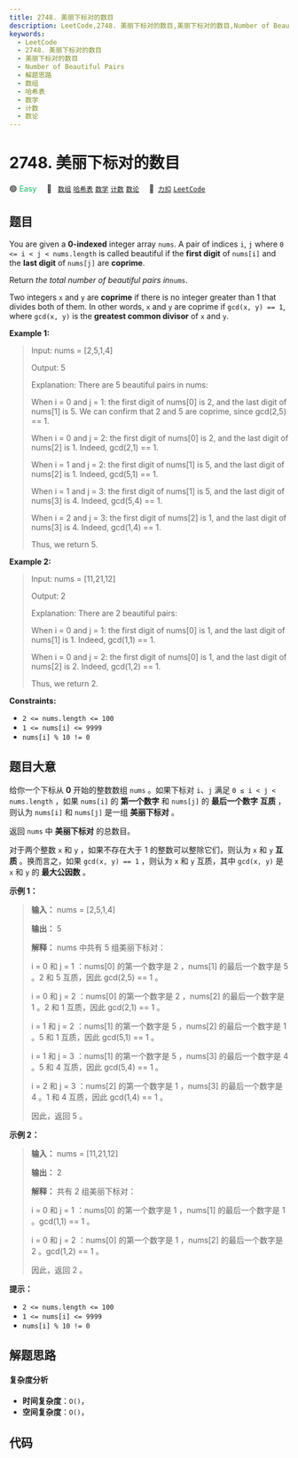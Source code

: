 ```yaml
---
title: 2748. 美丽下标对的数目
description: LeetCode,2748. 美丽下标对的数目,美丽下标对的数目,Number of Beautiful Pairs,解题思路,数组,哈希表,数学,计数,数论
keywords:
  - LeetCode
  - 2748. 美丽下标对的数目
  - 美丽下标对的数目
  - Number of Beautiful Pairs
  - 解题思路
  - 数组
  - 哈希表
  - 数学
  - 计数
  - 数论
---
```


# 2748. 美丽下标对的数目

🟢 <font color=#15bd66>Easy</font>&emsp; 🔖&ensp; [`数组`](/tag/array.md) [`哈希表`](/tag/hash-table.md) [`数学`](/tag/math.md) [`计数`](/tag/counting.md) [`数论`](/tag/number-theory.md)&emsp; 🔗&ensp;[`力扣`](https://leetcode.cn/problems/number-of-beautiful-pairs) [`LeetCode`](https://leetcode.com/problems/number-of-beautiful-pairs)

## 题目

You are given a **0-indexed** integer array `nums`. A pair of indices `i`, `j`
where `0 <= i < j < nums.length` is called beautiful if the **first digit** of
`nums[i]` and the **last digit** of `nums[j]` are **coprime**.

Return _the total number of beautiful pairs in_`nums`.

Two integers `x` and `y` are **coprime** if there is no integer greater than 1
that divides both of them. In other words, `x` and `y` are coprime if `gcd(x,
y) == 1`, where `gcd(x, y)` is the **greatest common divisor** of `x` and `y`.



**Example 1:**

> Input: nums = [2,5,1,4]
> 
> Output: 5
> 
> Explanation: There are 5 beautiful pairs in nums:
> 
> When i = 0 and j = 1: the first digit of nums[0] is 2, and the last digit of nums[1] is 5. We can confirm that 2 and 5 are coprime, since gcd(2,5) == 1.
> 
> When i = 0 and j = 2: the first digit of nums[0] is 2, and the last digit of nums[2] is 1. Indeed, gcd(2,1) == 1.
> 
> When i = 1 and j = 2: the first digit of nums[1] is 5, and the last digit of nums[2] is 1. Indeed, gcd(5,1) == 1.
> 
> When i = 1 and j = 3: the first digit of nums[1] is 5, and the last digit of nums[3] is 4. Indeed, gcd(5,4) == 1.
> 
> When i = 2 and j = 3: the first digit of nums[2] is 1, and the last digit of nums[3] is 4. Indeed, gcd(1,4) == 1.
> 
> Thus, we return 5.

**Example 2:**

> Input: nums = [11,21,12]
> 
> Output: 2
> 
> Explanation: There are 2 beautiful pairs:
> 
> When i = 0 and j = 1: the first digit of nums[0] is 1, and the last digit of nums[1] is 1. Indeed, gcd(1,1) == 1.
> 
> When i = 0 and j = 2: the first digit of nums[0] is 1, and the last digit of nums[2] is 2. Indeed, gcd(1,2) == 1.
> 
> Thus, we return 2.

**Constraints:**

  * `2 <= nums.length <= 100`
  * `1 <= nums[i] <= 9999`
  * `nums[i] % 10 != 0`


## 题目大意

给你一个下标从 **0** 开始的整数数组 `nums` 。如果下标对 `i`、`j` 满足 `0 ≤ i < j < nums.length` ，如果
`nums[i]` 的 **第一个数字** 和 `nums[j]` 的 **最后一个数字** **互质** ，则认为 `nums[i]` 和
`nums[j]` 是一组 **美丽下标对** 。

返回 `nums` 中 **美丽下标对** 的总数目。

对于两个整数 `x` 和 `y` ，如果不存在大于 1 的整数可以整除它们，则认为 `x` 和 `y` **互质** 。换而言之，如果 `gcd(x, y)
== 1` ，则认为 `x` 和 `y` 互质，其中 `gcd(x, y)` 是 `x` 和 `y` 的 **最大公因数** 。



**示例 1：**

> 
> 
> 
> 
> 
> **输入：** nums = [2,5,1,4]
> 
> **输出：** 5
> 
> **解释：** nums 中共有 5 组美丽下标对：
> 
> i = 0 和 j = 1 ：nums[0] 的第一个数字是 2 ，nums[1] 的最后一个数字是 5 。2 和 5 互质，因此 gcd(2,5) == 1 。
> 
> i = 0 和 j = 2 ：nums[0] 的第一个数字是 2 ，nums[2] 的最后一个数字是 1 。2 和 1 互质，因此 gcd(2,1) == 1 。
> 
> i = 1 和 j = 2 ：nums[1] 的第一个数字是 5 ，nums[2] 的最后一个数字是 1 。5 和 1 互质，因此 gcd(5,1) == 1 。
> 
> i = 1 和 j = 3 ：nums[1] 的第一个数字是 5 ，nums[3] 的最后一个数字是 4 。5 和 4 互质，因此 gcd(5,4) == 1 。
> 
> i = 2 和 j = 3 ：nums[2] 的第一个数字是 1 ，nums[3] 的最后一个数字是 4 。1 和 4 互质，因此 gcd(1,4) == 1 。
> 
> 因此，返回 5 。
> 
> 

**示例 2：**

> 
> 
> 
> 
> 
> **输入：** nums = [11,21,12]
> 
> **输出：** 2
> 
> **解释：** 共有 2 组美丽下标对：
> 
> i = 0 和 j = 1 ：nums[0] 的第一个数字是 1 ，nums[1] 的最后一个数字是 1 。gcd(1,1) == 1 。
> 
> i = 0 和 j = 2 ：nums[0] 的第一个数字是 1 ，nums[2] 的最后一个数字是 2 。gcd(1,2) == 1 。
> 
> 因此，返回 2 。



**提示：**

  * `2 <= nums.length <= 100`
  * `1 <= nums[i] <= 9999`
  * `nums[i] % 10 != 0`


## 解题思路

#### 复杂度分析

- **时间复杂度**：`O()`，
- **空间复杂度**：`O()`，

## 代码

```javascript

```